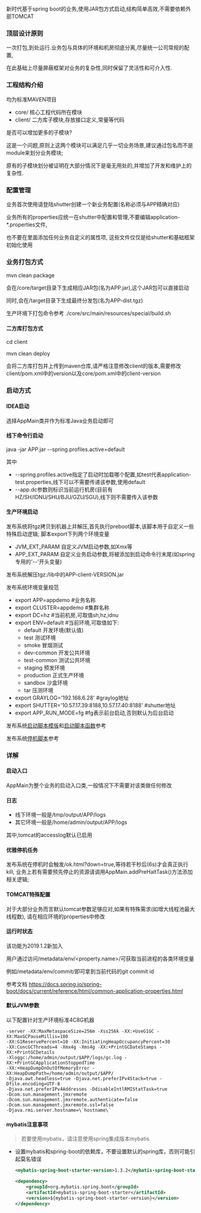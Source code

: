 新时代基于spring boot的业务,使用JAR包方式启动,结构简单高效,不需要依赖外部TOMCAT

### 顶层设计原则

一次打包,到处运行.业务包与具体的环境和机房彻底分离,尽量统一公司常规的配置,

在此基础上尽量屏蔽框架对业务的复杂性,同时保留了灵活性和可介入性.

### 工程结构介绍

均为标准MAVEN项目

* core/ 核心工程代码所在模块
* client/ 二方库子模块,存放接口定义,常量等代码

是否可以增加更多的子模块?

这是一个问题,原则上这两个模块可以满足几乎一切业务场景,建议通过包名而不是module来划分业务模块;

原有的子模块划分被证明在大部分情况下是毫无用处的,并增加了开发和维护上的复杂性.

### 配置管理

业务首次使用请登陆shutter创建一个新业务配置(名称必须与APP精确对应)

业务所有的properties应统一在shutter中配置和管理,不要编辑application-*.properties文件,

也不要在里面添加任何业务自定义的属性项, 这些文件仅仅是给shutter和基础框架初始化使用

### 业务打包方式

mvn clean package

会在/core/target目录下生成相应JAR包(名为APP.jar),这个JAR包可以直接启动

同时,会在/target目录下生成最终分发包(名为APP-dist.tgz)

生产环境下打包命令参考 ./core/src/main/resources/special/build.sh

#### 二方库打包方式

cd client

mvn clean deploy

会将二方库打包并上传到maven仓库,请严格注意修改client的版本,需要修改client/pom.xml中的version以及core/pom.xml中的client-version

### 启动方式

#### IDEA启动

选择AppMain类并作为标准Java业务启动即可

#### 线下命令行启动

java -jar APP.jar --spring.profiles.active=default

其中

* --spring.profiles.active指定了启动时加载哪个配置,如test代表application-test.properties,线下可以不需要传递该参数,使用default
* --app.dc参数则标识当前运行机房(目前有HZ/SH/IDNU/SHU/BJU/GZU/SGU),线下则不需要传入该参数

#### 生产环境启动

发布系统将tgz拷贝到机器上并解压,首先执行preboot脚本,该脚本用于自定义一些特殊启动逻辑;
脚本export下列两个环境变量

* JVM_EXT_PARAM 自定义JVM启动参数,如Xmx等
* APP_EXT_PARAM 自定义业务启动参数,将被添加到启动命令行末尾(如spring专用的'--'开头变量)

发布系统解压tgz:/lib中的APP-client-VERSION.jar

发布系统环境变量规范

* export APP=appdemo #业务名称
* export CLUSTER=appdemo #集群名称
* export DC=hz #当前机房,可取值sh,hz,idnu
* export ENV=default #当前环境,可取值如下:
    * default 开发环境(默认值)
    * test 测试环境
    * smoke 冒烟测试
    * dev-common 开发公共环境
    * test-common 测试公共环境
    * staging 预发环境
    * production 正式生产环境
    * sandbox 沙盒环境
    * tar 压测环境
* export GRAYLOG='192.168.6.28' #graylog地址
* export SHUTTER='10.57.17.39:8188,10.57.17.40:8188' #shutter地址
* export APP_RUN_MODE=fg #fg表示前台启动,否则默认为后台启动

发布系统[启动脚本模版](https://gitlab.fraudmetrix.cn/module/cicd-shell-demo/raw/master/start_tpl.sh)和[启动脚本函数](https://gitlab.fraudmetrix.cn/module/cicd-shell-demo/raw/master/java/stop.sh)参考

发布系统[停机脚本](https://gitlab.fraudmetrix.cn/module/cicd-shell-demo/raw/master/java/stop.sh)参考


### 详解

#### 启动入口

AppMain为整个业务的启动入口类,一般情况下不需要对该类做任何修改

#### 日志

* 线下环境一般是/tmp/output/APP/logs
* 其它环境一般是/home/admin/output/APP/logs

其中,tomcat的accesslog默认已启用

#### 优雅停机任务

发布系统在停机时会触发/ok.html?down=true,等待若干秒后(6s)才会真正执行kill,
业务上若有需要预先停止的资源请调用AppMain.addPreHaltTask()方法添加相关逻辑;

#### TOMCAT特殊配置

对于大部分业务而言默认tomcat参数足够应对,如果有特殊需求(如增大线程池最大线程数),
请在相应环境的properties中修改

#### 运行时状态

该功能为2019.1.2新加入

用户通过访问/metadata/env/&lt;property.name&gt;/可获取当前进程的各类环境变量

例如/metadata/env/commit/即可拿到当前代码的git commit id

参考文档
https://docs.spring.io/spring-boot/docs/current/reference/html/common-application-properties.html

#### 默认JVM参数

以下配置针对生产环境标准4C8G机器
```text
-server -XX:MaxMetaspaceSize=256m -Xss256k -XX:+UseG1GC -XX:MaxGCPauseMillis=100
-XX:G1ReservePercent=10 -XX:InitiatingHeapOccupancyPercent=30
-XX:ConcGCThreads=4 -Xmx4g -Xms4g -XX:+PrintGCDateStamps -XX:+PrintGCDetails
-Xloggc:/home/admin/output/$APP/logs/gc.log -XX:+PrintGCApplicationStoppedTime
-XX:+HeapDumpOnOutOfMemoryError -XX:HeapDumpPath=/home/admin/output/$APP/
-Djava.awt.headless=true -Djava.net.preferIPv4Stack=true -Dfile.encoding=UTF-8
-Djava.net.preferIPv4Addresses -DdisableIntlRMIStatTask=true
-Dcom.sun.management.jmxremote
-Dcom.sun.management.jmxremote.authenticate=false
-Dcom.sun.management.jmxremote.ssl=false
-Djava.rmi.server.hostname=\`hostname\`
```

#### mybatis注意事项

> 若要使用mybatis，请注意使用spring集成版本mybatis

* 设置mybatis和spring-boot的依赖库，不要设置默认的spring库，否则可能引起莫名错误

    ```xml
    <mybatis-spring-boot-starter-version>1.3.2</mybatis-spring-boot-starter-version>
    ```
    ```xml
    <dependency>
        <groupId>org.mybatis.spring.boot</groupId>
        <artifactId>mybatis-spring-boot-starter</artifactId>
        <version>${mybatis-spring-boot-starter-version}</version>
    </dependency>
    ```

